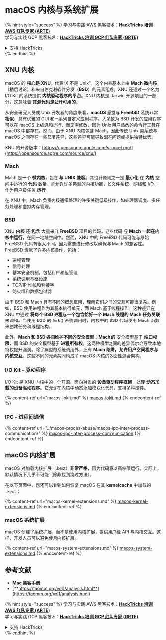 # macOS 内核与系统扩展

{% hint style="success" %}
学习与实践 AWS 黑客技术：<img src="../../../.gitbook/assets/arte.png" alt="" data-size="line">[**HackTricks 培训 AWS 红队专家 (ARTE)**](https://training.hacktricks.xyz/courses/arte)<img src="../../../.gitbook/assets/arte.png" alt="" data-size="line">\
学习与实践 GCP 黑客技术：<img src="../../../.gitbook/assets/grte.png" alt="" data-size="line">[**HackTricks 培训 GCP 红队专家 (GRTE)**<img src="../../../.gitbook/assets/grte.png" alt="" data-size="line">](https://training.hacktricks.xyz/courses/grte)

<details>

<summary>支持 HackTricks</summary>

* 查看 [**订阅计划**](https://github.com/sponsors/carlospolop)!
* **加入** 💬 [**Discord 群组**](https://discord.gg/hRep4RUj7f) 或 [**Telegram 群组**](https://t.me/peass) 或 **关注** 我们的 **Twitter** 🐦 [**@hacktricks\_live**](https://twitter.com/hacktricks\_live)**.**
* **通过向** [**HackTricks**](https://github.com/carlospolop/hacktricks) 和 [**HackTricks Cloud**](https://github.com/carlospolop/hacktricks-cloud) GitHub 仓库提交 PR 来分享黑客技巧。

</details>
{% endhint %}

## XNU 内核

macOS 的 **核心是 XNU**，代表“X 不是 Unix”。这个内核基本上由 **Mach 微内核**（稍后讨论）和来自伯克利软件分发（**BSD**）的元素组成。XNU 还通过一个名为 I/O Kit 的系统提供 **内核驱动程序的平台**。XNU 内核是 Darwin 开源项目的一部分，这意味着 **其源代码是公开可用的**。

从安全研究人员或 Unix 开发者的角度来看，**macOS** 感觉与 **FreeBSD** 系统非常 **相似**，具有优雅的 GUI 和一系列自定义应用程序。大多数为 BSD 开发的应用程序可以在 macOS 上编译和运行，而无需修改，因为 Unix 用户熟悉的命令行工具在 macOS 中都存在。然而，由于 XNU 内核包含 Mach，因此传统 Unix 类系统与 macOS 之间存在一些显著差异，这些差异可能导致潜在问题或提供独特优势。

XNU 的开源版本：[https://opensource.apple.com/source/xnu/](https://opensource.apple.com/source/xnu/)

### Mach

Mach 是一个 **微内核**，旨在 **与 UNIX 兼容**。其设计原则之一是 **最小化** 在 **内核** 空间中运行的 **代码** 数量，而允许许多典型的内核功能，如文件系统、网络和 I/O，作为用户级任务 **运行**。

在 XNU 中，Mach 负责内核通常处理的许多关键低级操作，如处理器调度、多任务处理和虚拟内存管理。

### BSD

XNU **内核** 还 **包含** 大量来自 **FreeBSD** 项目的代码。这些代码 **与 Mach 一起在内核中运行**，在同一地址空间中。然而，XNU 中的 FreeBSD 代码可能与原始 FreeBSD 代码有很大不同，因为需要进行修改以确保与 Mach 的兼容性。FreeBSD 贡献了许多内核操作，包括：

* 进程管理
* 信号处理
* 基本安全机制，包括用户和组管理
* 系统调用基础设施
* TCP/IP 堆栈和套接字
* 防火墙和数据包过滤

由于 BSD 和 Mach 具有不同的概念框架，理解它们之间的交互可能很复杂。例如，BSD 使用进程作为其基本执行单元，而 Mach 基于线程操作。这种差异在 XNU 中通过 **将每个 BSD 进程与一个包含恰好一个 Mach 线程的 Mach 任务关联** 来调和。当使用 BSD 的 fork() 系统调用时，内核中的 BSD 代码使用 Mach 函数来创建任务和线程结构。

此外，**Mach 和 BSD 各自维护不同的安全模型**：**Mach 的** 安全模型基于 **端口权限**，而 BSD 的安全模型基于 **进程所有权**。这两种模型之间的差异偶尔会导致本地特权提升漏洞。除了典型的系统调用外，还有 **Mach 陷阱，允许用户空间程序与内核交互**。这些不同的元素共同构成了 macOS 内核的多面性混合架构。

### I/O Kit - 驱动程序

I/O Kit 是 XNU 内核中的一个开源、面向对象的 **设备驱动程序框架**，处理 **动态加载的设备驱动程序**。它允许在内核中动态添加模块化代码，支持多种硬件。

{% content-ref url="macos-iokit.md" %}
[macos-iokit.md](macos-iokit.md)
{% endcontent-ref %}

### IPC - 进程间通信

{% content-ref url="../macos-proces-abuse/macos-ipc-inter-process-communication/" %}
[macos-ipc-inter-process-communication](../macos-proces-abuse/macos-ipc-inter-process-communication/)
{% endcontent-ref %}

## macOS 内核扩展

macOS 对加载内核扩展（.kext）**非常严格**，因为代码将以高权限运行。实际上，默认情况下几乎不可能（除非找到绕过方法）。

在以下页面中，您还可以看到如何恢复 macOS 在其 **kernelcache** 中加载的 `.kext`：

{% content-ref url="macos-kernel-extensions.md" %}
[macos-kernel-extensions.md](macos-kernel-extensions.md)
{% endcontent-ref %}

### macOS 系统扩展

macOS 创建了系统扩展，而不是使用内核扩展，提供用户级 API 与内核交互。这样，开发人员可以避免使用内核扩展。

{% content-ref url="macos-system-extensions.md" %}
[macos-system-extensions.md](macos-system-extensions.md)
{% endcontent-ref %}

## 参考文献

* [**Mac 黑客手册**](https://www.amazon.com/-/es/Charlie-Miller-ebook-dp-B004U7MUMU/dp/B004U7MUMU/ref=mt\_other?\_encoding=UTF8\&me=\&qid=)
* [**https://taomm.org/vol1/analysis.html**](https://taomm.org/vol1/analysis.html)

{% hint style="success" %}
学习与实践 AWS 黑客技术：<img src="../../../.gitbook/assets/arte.png" alt="" data-size="line">[**HackTricks 培训 AWS 红队专家 (ARTE)**](https://training.hacktricks.xyz/courses/arte)<img src="../../../.gitbook/assets/arte.png" alt="" data-size="line">\
学习与实践 GCP 黑客技术：<img src="../../../.gitbook/assets/grte.png" alt="" data-size="line">[**HackTricks 培训 GCP 红队专家 (GRTE)**<img src="../../../.gitbook/assets/grte.png" alt="" data-size="line">](https://training.hacktricks.xyz/courses/grte)

<details>

<summary>支持 HackTricks</summary>

* 查看 [**订阅计划**](https://github.com/sponsors/carlospolop)!
* **加入** 💬 [**Discord 群组**](https://discord.gg/hRep4RUj7f) 或 [**Telegram 群组**](https://t.me/peass) 或 **关注** 我们的 **Twitter** 🐦 [**@hacktricks\_live**](https://twitter.com/hacktricks\_live)**.**
* **通过向** [**HackTricks**](https://github.com/carlospolop/hacktricks) 和 [**HackTricks Cloud**](https://github.com/carlospolop/hacktricks-cloud) GitHub 仓库提交 PR 来分享黑客技巧。

</details>
{% endhint %}
